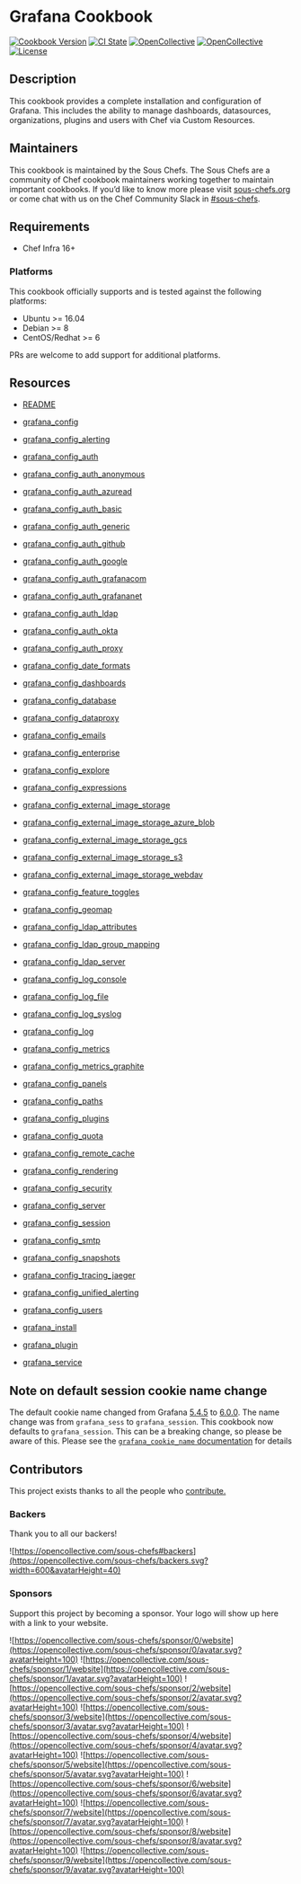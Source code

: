 # Grafana Cookbook

[![Cookbook Version](https://img.shields.io/cookbook/v/grafana.svg?style=flat)](https://supermarket.chef.io/cookbooks/grafana)
[![CI State](https://github.com/sous-chefs/grafana/workflows/ci/badge.svg)](https://github.com/sous-chefs/grafana/actions?query=workflow%3Aci)
[![OpenCollective](https://opencollective.com/sous-chefs/backers/badge.svg)](#backers)
[![OpenCollective](https://opencollective.com/sous-chefs/sponsors/badge.svg)](#sponsors)
[![License](https://img.shields.io/badge/License-Apache%202.0-green.svg)](https://opensource.org/licenses/Apache-2.0)

## Description

This cookbook provides a complete installation and configuration of Grafana. This includes the ability to manage dashboards, datasources, organizations, plugins and users with Chef via Custom Resources.

## Maintainers

This cookbook is maintained by the Sous Chefs. The Sous Chefs are a community of Chef cookbook maintainers working together to maintain important cookbooks. If you’d like to know more please visit [sous-chefs.org](https://sous-chefs.org/) or come chat with us on the Chef Community Slack in [#sous-chefs](https://chefcommunity.slack.com/messages/C2V7B88SF).

## Requirements

- Chef Infra 16+

### Platforms

This cookbook officially supports and is tested against the following platforms:

- Ubuntu >= 16.04
- Debian >= 8
- CentOS/Redhat >= 6

PRs are welcome to add support for additional platforms.

## Resources

- [README](https://github.com/sous-chefs/grafana/tree/main/documentation/README.md)

- [grafana_config](https://github.com/sous-chefs/grafana/tree/main/documentation/grafana_config.md)
- [grafana_config_alerting](https://github.com/sous-chefs/grafana/tree/main/documentation/grafana_config_alerting.md)
- [grafana_config_auth](https://github.com/sous-chefs/grafana/tree/main/documentation/grafana_config_auth.md)
- [grafana_config_auth_anonymous](https://github.com/sous-chefs/grafana/tree/main/documentation/grafana_config_auth_anonymous.md)
- [grafana_config_auth_azuread](https://github.com/sous-chefs/grafana/tree/main/documentation/grafana_config_auth_azuread.md)
- [grafana_config_auth_basic](https://github.com/sous-chefs/grafana/tree/main/documentation/grafana_config_auth_basic.md)
- [grafana_config_auth_generic](https://github.com/sous-chefs/grafana/tree/main/documentation/grafana_config_auth_generic.md)
- [grafana_config_auth_github](https://github.com/sous-chefs/grafana/tree/main/documentation/grafana_config_auth_github.md)
- [grafana_config_auth_google](https://github.com/sous-chefs/grafana/tree/main/documentation/grafana_config_auth_google.md)
- [grafana_config_auth_grafanacom](https://github.com/sous-chefs/grafana/tree/main/documentation/grafana_config_auth_grafanacom.md)
- [grafana_config_auth_grafananet](https://github.com/sous-chefs/grafana/tree/main/documentation/grafana_config_auth_grafananet.md)
- [grafana_config_auth_ldap](https://github.com/sous-chefs/grafana/tree/main/documentation/grafana_config_auth_ldap.md)
- [grafana_config_auth_okta](https://github.com/sous-chefs/grafana/tree/main/documentation/grafana_config_auth_okta.md)
- [grafana_config_auth_proxy](https://github.com/sous-chefs/grafana/tree/main/documentation/grafana_config_auth_proxy.md)
- [grafana_config_date_formats](https://github.com/sous-chefs/grafana/tree/main/documentation/grafana_config_date_formats.md)
- [grafana_config_dashboards](https://github.com/sous-chefs/grafana/tree/main/documentation/grafana_config_dashboards.md)
- [grafana_config_database](https://github.com/sous-chefs/grafana/tree/main/documentation/grafana_config_database.md)
- [grafana_config_dataproxy](https://github.com/sous-chefs/grafana/tree/main/documentation/grafana_config_dataproxy.md)
- [grafana_config_emails](https://github.com/sous-chefs/grafana/tree/main/documentation/grafana_config_emails.md)
- [grafana_config_enterprise](https://github.com/sous-chefs/grafana/tree/main/documentation/grafana_config_enterprise.md)
- [grafana_config_explore](https://github.com/sous-chefs/grafana/tree/main/documentation/grafana_config_explore.md)
- [grafana_config_expressions](https://github.com/sous-chefs/grafana/tree/main/documentation/grafana_config_expressions.md)
- [grafana_config_external_image_storage](https://github.com/sous-chefs/grafana/tree/main/documentation/grafana_config_external_image_storage.md)
- [grafana_config_external_image_storage_azure_blob](https://github.com/sous-chefs/grafana/tree/main/documentation/grafana_config_external_image_storage_azure_blob.md)
- [grafana_config_external_image_storage_gcs](https://github.com/sous-chefs/grafana/tree/main/documentation/grafana_config_external_image_storage_gcs.md)
- [grafana_config_external_image_storage_s3](https://github.com/sous-chefs/grafana/tree/main/documentation/grafana_config_external_image_storage_s3.md)
- [grafana_config_external_image_storage_webdav](https://github.com/sous-chefs/grafana/tree/main/documentation/grafana_config_external_image_storage_webdav.md)
- [grafana_config_feature_toggles](https://github.com/sous-chefs/grafana/tree/main/documentation/grafana_config_feature_toggles.md)
- [grafana_config_geomap](https://github.com/sous-chefs/grafana/tree/main/documentation/grafana_config_geomap.md)
- [grafana_config_ldap_attributes](https://github.com/sous-chefs/grafana/tree/main/documentation/grafana_config_ldap_attributes.md)
- [grafana_config_ldap_group_mapping](https://github.com/sous-chefs/grafana/tree/main/documentation/grafana_config_ldap_group_mapping.md)
- [grafana_config_ldap_server](https://github.com/sous-chefs/grafana/tree/main/documentation/grafana_config_ldap_server.md)
- [grafana_config_log_console](https://github.com/sous-chefs/grafana/tree/main/documentation/grafana_config_log_console.md)
- [grafana_config_log_file](https://github.com/sous-chefs/grafana/tree/main/documentation/grafana_config_log_file.md)
- [grafana_config_log_syslog](https://github.com/sous-chefs/grafana/tree/main/documentation/grafana_config_log_syslog.md)
- [grafana_config_log](https://github.com/sous-chefs/grafana/tree/main/documentation/grafana_config_log.md)
- [grafana_config_metrics](https://github.com/sous-chefs/grafana/tree/main/documentation/grafana_config_metrics.md)
- [grafana_config_metrics_graphite](https://github.com/sous-chefs/grafana/tree/main/documentation/grafana_config_metrics_graphite.md)
- [grafana_config_panels](https://github.com/sous-chefs/grafana/tree/main/documentation/grafana_config_panels.md)
- [grafana_config_paths](https://github.com/sous-chefs/grafana/tree/main/documentation/grafana_config_paths.md)
- [grafana_config_plugins](https://github.com/sous-chefs/grafana/tree/main/documentation/grafana_config_plugins.md)
- [grafana_config_quota](https://github.com/sous-chefs/grafana/tree/main/documentation/grafana_config_quota.md)
- [grafana_config_remote_cache](https://github.com/sous-chefs/grafana/tree/main/documentation/grafana_config_remote_cache.md)
- [grafana_config_rendering](https://github.com/sous-chefs/grafana/tree/main/documentation/grafana_config_rendering.md)
- [grafana_config_security](https://github.com/sous-chefs/grafana/tree/main/documentation/grafana_config_security.md)
- [grafana_config_server](https://github.com/sous-chefs/grafana/tree/main/documentation/grafana_config_server.md)
- [grafana_config_session](https://github.com/sous-chefs/grafana/tree/main/documentation/grafana_config_session.md)
- [grafana_config_smtp](https://github.com/sous-chefs/grafana/tree/main/documentation/grafana_config_smtp.md)
- [grafana_config_snapshots](https://github.com/sous-chefs/grafana/tree/main/documentation/grafana_config_snapshots.md)
- [grafana_config_tracing_jaeger](https://github.com/sous-chefs/grafana/tree/main/documentation/grafana_config_tracing_jaeger.md)
- [grafana_config_unified_alerting](https://github.com/sous-chefs/grafana/tree/main/documentation/grafana_config_unified_alerting.md)
- [grafana_config_users](https://github.com/sous-chefs/grafana/tree/main/documentation/grafana_config_users.md)
- [grafana_install](https://github.com/sous-chefs/grafana/tree/main/documentation/grafana_install.md)
- [grafana_plugin](https://github.com/sous-chefs/grafana/tree/main/documentation/grafana_plugin.md)
- [grafana_service](https://github.com/sous-chefs/grafana/tree/main/documentation/grafana_service.md)

## Note on default session cookie name change

The default cookie name changed from Grafana [5.4.5](https://github.com/grafana/grafana/blob/v5.4.5/pkg/setting/setting.go#L743) to [6.0.0](https://github.com/grafana/grafana/blob/v6.0.0/pkg/setting/setting.go#L664).  The name change was from `grafana_sess` to `grafana_session`.  This cookbook now defaults to `grafana_session`.  This can be a breaking change, so please be aware of this.  Please see the [`grafana_cookie_name` documentation](https://github.com/sous-chefs/grafana/tree/main/documentation/grafana_cookie_name.md) for details

## Contributors

This project exists thanks to all the people who [contribute.](https://opencollective.com/sous-chefs/contributors.svg?width=890&button=false)

### Backers

Thank you to all our backers!

![https://opencollective.com/sous-chefs#backers](https://opencollective.com/sous-chefs/backers.svg?width=600&avatarHeight=40)

### Sponsors

Support this project by becoming a sponsor. Your logo will show up here with a link to your website.

![https://opencollective.com/sous-chefs/sponsor/0/website](https://opencollective.com/sous-chefs/sponsor/0/avatar.svg?avatarHeight=100)
![https://opencollective.com/sous-chefs/sponsor/1/website](https://opencollective.com/sous-chefs/sponsor/1/avatar.svg?avatarHeight=100)
![https://opencollective.com/sous-chefs/sponsor/2/website](https://opencollective.com/sous-chefs/sponsor/2/avatar.svg?avatarHeight=100)
![https://opencollective.com/sous-chefs/sponsor/3/website](https://opencollective.com/sous-chefs/sponsor/3/avatar.svg?avatarHeight=100)
![https://opencollective.com/sous-chefs/sponsor/4/website](https://opencollective.com/sous-chefs/sponsor/4/avatar.svg?avatarHeight=100)
![https://opencollective.com/sous-chefs/sponsor/5/website](https://opencollective.com/sous-chefs/sponsor/5/avatar.svg?avatarHeight=100)
![https://opencollective.com/sous-chefs/sponsor/6/website](https://opencollective.com/sous-chefs/sponsor/6/avatar.svg?avatarHeight=100)
![https://opencollective.com/sous-chefs/sponsor/7/website](https://opencollective.com/sous-chefs/sponsor/7/avatar.svg?avatarHeight=100)
![https://opencollective.com/sous-chefs/sponsor/8/website](https://opencollective.com/sous-chefs/sponsor/8/avatar.svg?avatarHeight=100)
![https://opencollective.com/sous-chefs/sponsor/9/website](https://opencollective.com/sous-chefs/sponsor/9/avatar.svg?avatarHeight=100)
